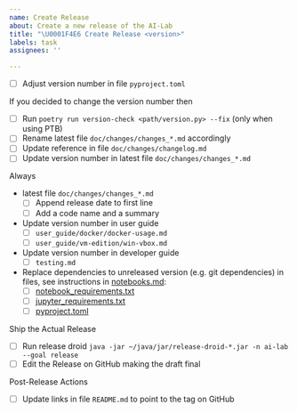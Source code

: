```yaml
---
name: Create Release
about: Create a new release of the AI-Lab
title: "\U0001F4E6 Create Release <version>"
labels: task
assignees: ''

---
```


* [ ] Adjust version number in file `pyproject.toml`

If you decided to change the version number then
* [ ] Run `poetry run version-check <path/version.py> --fix` (only when using PTB)
* [ ] Rename latest file `doc/changes/changes_*.md` accordingly
* [ ] Update reference in file `doc/changes/changelog.md`
* [ ] Update version number in latest file `doc/changes/changes_*.md`

Always
* latest file `doc/changes/changes_*.md`
  * [ ] Append release date to first line
  * [ ] Add a code name and a summary
* Update version number in user guide
  * [ ] `user_guide/docker/docker-usage.md`
  * [ ] `user_guide/vm-edition/win-vbox.md`
* Update version number in developer guide
  * [ ] `testing.md`
* Replace dependencies to unreleased version (e.g. git dependencies) in files, see instructions in [notebooks.md](https://github.com/exasol/ai-lab/blob/main/doc/developer_guide/notebooks.md):
  * [ ] [notebook_requirements.txt](https://github.com/exasol/ai-lab/blob/main/exasol/ds/sandbox/runtime/ansible/roles/jupyter/files/notebook_requirements.txt)
  * [ ] [jupyter_requirements.txt](https://github.com/exasol/ai-lab/blob/main/exasol/ds/sandbox/runtime/ansible/roles/jupyter/files/jupyter_requirements.txt)
  * [ ] [pyproject.toml](https://github.com/exasol/ai-lab/blob/main/pyproject.toml)

Ship the Actual Release
* [ ] Run release droid `java -jar ~/java/jar/release-droid-*.jar -n ai-lab --goal release`
* [ ] Edit the Release on GitHub making the draft final

Post-Release Actions
* [ ] Update links in file `README.md` to point to the tag on GitHub
